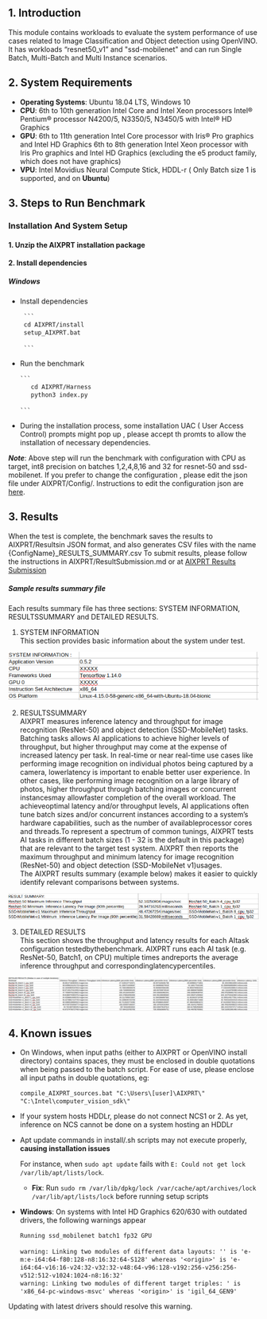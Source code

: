 ## 1. Introduction
This module contains workloads to evaluate the system performance of use cases related to Image Classification and Object detection using OpenVINO.
It has workloads “resnet50_v1” and "ssd-mobilenet" and can run Single Batch, Multi-Batch and Multi Instance scenarios.

## 2. System Requirements

* **Operating Systems**: Ubuntu 18.04 LTS, Windows 10
* **CPU**: 
	  6th to 10th generation Intel Core and Intel Xeon processors 
    Intel® Pentium® processor N4200/5, N3350/5, N3450/5 with Intel® HD Graphics 
* **GPU**:
	  6th to 11th generation Intel Core processor with Iris® Pro graphics and Intel HD Graphics 
    6th to 8th generation Intel Xeon processor with Iris Pro graphics and Intel HD Graphics (excluding the e5 product family, which does not have graphics) 
* **VPU**: 
    Intel Movidius Neural Compute Stick, HDDL-r  ( Only Batch size 1 is supported, and on **Ubuntu**)
     
## 3. Steps to Run Benchmark

### Installation And System Setup
#### 1. Unzip the AIXPRT installation package
       
#### 2. Install dependencies

##### Windows
   * Install dependencies 


          ```
          cd AIXPRT/install
          setup_AIXPRT.bat 
    
          ```

   * Run the benchmark


         ```
            cd AIXPRT/Harness
            python3 index.py
            
         ``` 
   * During the installation process, some installation UAC ( User Access Control) prompts might pop up , please accept th promts to allow the installation of necessary dependencies.

***Note***: Above step will run the benchmark with configuration with CPU as target, int8 precision on batches 1,2,4,8,16 and 32 for resnet-50 and ssd-mobilenet.
   If you prefer to change the configuration , please edit the json file under AIXPRT/Config/. Instructions to edit the configuration json are [here](https://github.com/BenchmarkXPRT/Public-AIXPRT-Resources/blob/master/OtherDocuments/EditConfig.md). 
   
## 3. Results

When the test is complete, the benchmark saves the results to AIXPRT/Resultsin JSON format, and also generates CSV files with the name {ConfigName}_RESULTS_SUMMARY.csv
To submit results, please follow the instructions in AIXPRT/ResultSubmission.md or at [AIXPRT Results Submission](https://github.com/BenchmarkXPRT/Public-AIXPRT-Resources/blob/master/OtherDocuments/ResultSubmission.md)


##### Sample results summary file <br/>

   Each results summary file has three sections: SYSTEM INFORMATION, RESULTSSUMMARY and DETAILED RESULTS.<br/>
   1. SYSTEM INFORMATION <br/>
   This section provides basic information about the system under test. <br/>

   ![alt text](https://github.com/BenchmarkXPRT/Public-AIXPRT-Resources/blob/master/assets/tensorflow_systemInfo.png)

   2. RESULTSSUMMARY <br/>
   AIXPRT measures inference latency and throughput for image recognition (ResNet-50) and object detection (SSD-MobileNet) tasks. Batching tasks allows AI applications to achieve higher levels of throughput, but higher throughput may come at the expense of increased latency per task. In real-time or near real-time use cases like performing image recognition on individual photos being captured by a camera, lowerlatency is important to enable better user experience. In other cases, like performing image recognition on a large library of photos, higher throughput through batching images or concurrent instancesmay allowfaster completion of the overall workload. The achieveoptimal latency and/or throughput levels, AI applications often tune batch sizes and/or concurrent instances according to a system’s hardware capabilities, such as the number of availableprocessor cores and threads.To represent a spectrum of common tunings, AIXPRT tests AI tasks in different batch sizes (1 - 32 is the default in this package) that are relevant to the target test system. 
   AIXPRT then reports the maximum throughput and minimum latency for image recognition (ResNet-50) and object detection (SSD-MobileNet v1)usages.<br/>
   The AIXPRT results summary (example below) makes it easier to quickly identify relevant comparisons between systems. <br/>

   ![alt text](https://github.com/BenchmarkXPRT/Public-AIXPRT-Resources/blob/master/assets/results_summary.png)


   3. DETAILED RESULTS <br/>
   This section shows the throughput and latency results for each AItask configuration testedbythebenchmark. 
   AIXPRT runs each AI task (e.g. ResNet-50, Batch1, on CPU) multiple times andreports the average inference throughput and correspondinglatencypercentiles.

   ![alt text](https://github.com/BenchmarkXPRT/Public-AIXPRT-Resources/blob/master/assets/detailed_results.png)


## 4. Known issues
- On Windows, when input paths (either to AIXPRT or OpenVINO install directory) contains spaces, they must be enclosed in double quotations when being passed to the batch script. For ease of use, please enclose all input paths in double quotations, eg: 

   ```
   compile_AIXPRT_sources.bat "C:\Users\[user]\AIXPRT\" "C:\Intel\computer_vision_sdk\"

   ```

- If your system hosts HDDLr, please do not connect NCS1 or 2. As yet, inference on NCS cannot be done on a system hosting an HDDLr

- Apt update commands in install/.sh scripts may not execute properly, **causing installation issues**

     For instance, when `sudo apt update` fails with `E: Could not get lock /var/lib/apt/lists/lock`. 
     - **Fix**: Run `sudo rm /var/lib/dpkg/lock /var/cache/apt/archives/lock /var/lib/apt/lists/lock` before running setup scripts
     
- **Windows**: On systems with Intel HD Graphics 620/630 with outdated drivers, the following warnings appear

   ```
   Running ssd_mobilenet batch1 fp32 GPU
  
   warning: Linking two modules of different data layouts: '' is 'e-m:e-i64:64-f80:128-n8:16:32:64-S128' whereas '<origin>' is 'e-   i64:64-v16:16-v24:32-v32:32-v48:64-v96:128-v192:256-v256:256-v512:512-v1024:1024-n8:16:32'   
   warning: Linking two modules of different target triples: ' is 'x86_64-pc-windows-msvc' whereas '<origin>' is 'igil_64_GEN9'
   
   ```

Updating with latest drivers should resolve this warning.






